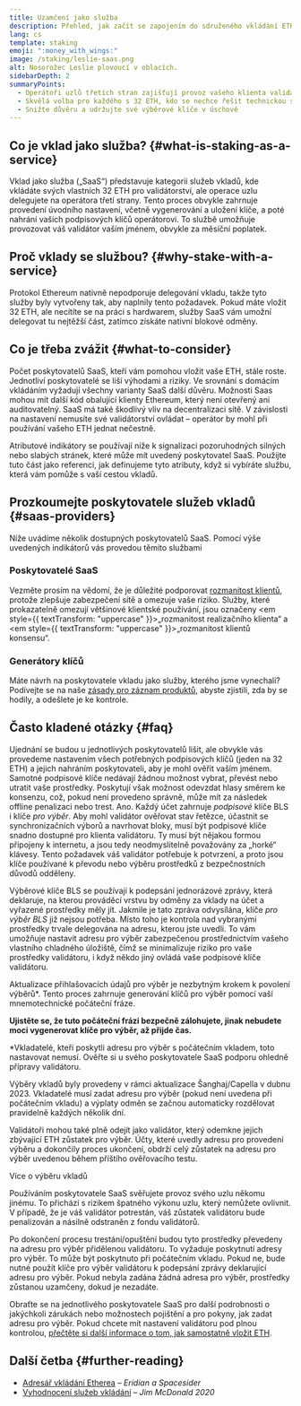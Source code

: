 ```yaml
---
title: Uzamčení jako služba
description: Přehled, jak začít se zapojením do sdruženého vkládání ETH
lang: cs
template: staking
emoji: ":money_with_wings:"
image: /staking/leslie-saas.png
alt: Nosorožec Leslie plovoucí v oblacích.
sidebarDepth: 2
summaryPoints:
  - Operátoři uzlů třetích stran zajišťují provoz vašeho klienta validátoru
  - Skvělá volba pro každého s 32 ETH, kdo se nechce řešit technickou složitost provozu uzlu
  - Snižte důvěru a udržujte své výběrové klíče v úschově
---
```


## Co je vklad jako služba? {#what-is-staking-as-a-service}

Vklad jako služba („SaaS“) představuje kategorii služeb vkladů, kde vkládáte svých vlastních 32 ETH pro validátorství, ale operace uzlu delegujete na operátora třetí strany. Tento proces obvykle zahrnuje provedení úvodního nastavení, včetně vygenerování a uložení klíče, a poté nahrání vašich podpisových klíčů operátorovi. To službě umožňuje provozovat váš validátor vaším jménem, ​​obvykle za měsíční poplatek.

## Proč vklady se službou? {#why-stake-with-a-service}

Protokol Ethereum nativně nepodporuje delegování vkladu, takže tyto služby byly vytvořeny tak, aby naplnily tento požadavek. Pokud máte vložit 32 ETH, ale necítíte se na  práci s hardwarem, služby SaaS vám umožní delegovat tu nejtěžší část, zatímco získáte nativní blokové odměny.

<CardGrid>
  <Card title="Váš vlastní validátor" emoji=":desktop_computer:" description="Deposit your own 32 ETH to activate your own set of signing keys that will participate in Ethereum consensus. Monitor your progress with dashboards to watch those ETH rewards accumulate." />
  <Card title="Snadné spuštění" emoji="🏁" description="Forget about hardware specs, setup, node maintenance and upgrades. SaaS providers let you outsource the hard part by uploading your own signing credentials, allowing them to run a validator on your behalf, for a small cost." />
  <Card title="Omezte své riziko" emoji=":shield:" description="In many cases users do not have to give up access to the keys that enable withdrawing or transferring staked funds. These are different from the signing keys, and can be stored separately to limit (but not eliminate) your risk as a staker." />
</CardGrid>

<StakingComparison page="saas" />

## Co je třeba zvážit {#what-to-consider}

Počet poskytovatelů SaaS, kteří vám pomohou vložit vaše ETH, stále roste. Jednotliví poskytovatelé se liší výhodami a riziky. Ve srovnání s domácím vkládáním vyžadují všechny varianty SaaS další důvěru. Možnosti Saas mohou mít další kód obalující klienty Ethereum, který není otevřený ani auditovatelný. SaaS má také škodlivý vliv na decentralizaci sítě. V závislosti na nastavení nemusíte své validátorství ovládat – operátor by mohl při používání vašeho ETH jednat nečestně.

Atributové indikátory se používají níže k signalizaci pozoruhodných silných nebo slabých stránek, které může mít uvedený poskytovatel SaaS. Použijte tuto část jako referenci, jak definujeme tyto atributy, když si vybíráte službu, která vám pomůže s vaší cestou vkladů.

<StakingConsiderations page="saas" />

## Prozkoumejte poskytovatele služeb vkladů {#saas-providers}

Níže uvádíme několik dostupných poskytovatelů SaaS. Pomocí výše uvedených indikátorů vás provedou těmito službami

<ProductDisclaimer />

### Poskytovatelé SaaS

<StakingProductsCardGrid category="saas" />

Vezměte prosím na vědomí, že je důležité podporovat [rozmanitost klientů](/developers/docs/nodes-and-clients/client-diversity/), protože zlepšuje zabezpečení sítě a omezuje vaše riziko. Služby, které prokazatelně omezují většinové klientské používání, jsou označeny <em style={{ textTransform: "uppercase" }}>„rozmanitost realizačního klienta“</em> a <em style={{ textTransform: "uppercase" }}>„rozmanitost klientů konsensu“.</em>

### Generátory klíčů

<StakingProductsCardGrid category="keyGen" />

Máte návrh na poskytovatele vkladu jako služby, kterého jsme vynechali? Podívejte se na naše [zásady pro záznam produktů](/contributing/adding-staking-products/), abyste zjistili, zda by se hodily, a odešlete je ke kontrole.

## Často kladené otázky {#faq}

<ExpandableCard title="Kdo drží moje klíče?" eventCategory="SaasStaking" eventName="clicked who holds my keys">
Ujednání se budou u jednotlivých poskytovatelů lišit, ale obvykle vás provedeme nastavením všech potřebných podpisových klíčů (jeden na 32 ETH) a jejich nahráním poskytovateli, aby je mohl ověřit vaším jménem. Samotné podpisové klíče nedávají žádnou možnost vybrat, převést nebo utratit vaše prostředky. Poskytují však možnost odevzdat hlasy směrem ke konsenzu, což, pokud není provedeno správně, může mít za následek offline penalizaci nebo trest.
</ExpandableCard>

<ExpandableCard title="Takže existují dvě sady klíčů?" eventCategory="SaasStaking" eventName="clicked so there are two sets of keys">
Ano. Každý účet zahrnuje <em>podpisové </em> klíče BLS i klíče <em>pro výběr</em>. Aby mohl validátor ověřovat stav řetězce, účastnit se synchronizačních výborů a navrhovat bloky, musí být podpisové klíče snadno dostupné pro klienta validátoru. Ty musí být nějakou formou připojeny k internetu, a jsou tedy neodmyslitelně považovány za „horké“ klávesy. Tento požadavek váš validátor potřebuje k potvrzení, a proto jsou klíče používané k převodu nebo výběru prostředků z bezpečnostních důvodů odděleny.

Výběrové klíče BLS se používají k podepsání jednorázové zprávy, která deklaruje, na kterou prováděcí vrstvu by odměny za vklady na účet a vyřazené prostředky měly jít. Jakmile je tato zpráva odvysílána, klíče <em>pro výběr BLS</em> již nejsou potřeba. Místo toho je kontrola nad vybranými prostředky trvale delegována na adresu, kterou jste uvedli. To vám umožňuje nastavit adresu pro výběr zabezpečenou prostřednictvím vašeho vlastního chladného úložiště, čímž se minimalizuje riziko pro vaše prostředky validátoru, i když někdo jiný ovládá vaše podpisové klíče validátoru.

Aktualizace přihlašovacích údajů pro výběr je nezbytným krokem k povolení výběrů\*. Tento proces zahrnuje generování klíčů pro výběr pomocí vaší mnemotechnické počáteční fráze.

<strong>Ujistěte se, že tuto počáteční frázi bezpečně zálohujete, jinak nebudete moci vygenerovat klíče pro výběr, až přijde čas.</strong>

\*Vkladatelé, kteří poskytli adresu pro výběr s počátečním vkladem, toto nastavovat nemusí. Ověřte si u svého poskytovatele SaaS podporu ohledně přípravy validátoru.
</ExpandableCard>

<ExpandableCard title="Kdy mohu provést výběr?" eventCategory="SaasStaking" eventName="clicked when can I withdraw">
Výběry vkladů byly provedeny v rámci aktualizace Šanghaj/Capella v dubnu 2023. Vkladatelé musí zadat adresu pro výběr (pokud není uvedena při počátečním vkladu) a výplaty odměn se začnou automaticky rozdělovat pravidelně každých několik dní.

Validátoři mohou také plně odejít jako validátor, který odemkne jejich zbývající ETH zůstatek pro výběr. Účty, které uvedly adresu pro provedení výběru a dokončily proces ukončení, obdrží celý zůstatek na adresu pro výběr uvedenou během příštího ověřovacího testu.

<ButtonLink to="/staking/withdrawals/">Více o výběru vkladů</ButtonLink>
</ExpandableCard>

<ExpandableCard title="Co se stane, když dostanu trest?" eventCategory="SaasStaking" eventName="clicked what happens if I get slashed">
Používáním poskytovatele SaaS svěřujete provoz svého uzlu někomu jinému. To přichází s rizikem špatného výkonu uzlu, který nemůžete ovlivnit. V případě, že je váš validátor potrestán, váš zůstatek validátoru bude penalizován a násilně odstraněn z fondu validátorů.

Po dokončení procesu trestání/opuštění budou tyto prostředky převedeny na adresu pro výběr přidělenou validátoru. To vyžaduje poskytnutí adresy pro výběr. To může být poskytnuto při počátečním vkladu. Pokud ne, bude nutné použít klíče pro výběr validátoru k podepsání zprávy deklarující adresu pro výběr. Pokud nebyla zadána žádná adresa pro výběr, prostředky zůstanou uzamčeny, dokud je nezadáte.

Obraťte se na jednotlivého poskytovatele SaaS pro další podrobnosti o jakýchkoli zárukách nebo možnostech pojištění a pro pokyny, jak zadat adresu pro výběr. Pokud chcete mít nastavení validátoru pod plnou kontrolou, <a href="/staking/solo/">přečtěte si další informace o tom, jak samostatně vložit ETH</a>.
</ExpandableCard>

## Další četba {#further-reading}

- [Adresář vkládání Etherea](https://www.staking.directory/) – _Eridian a Spacesider_
- [Vyhodnocení služeb vkládání](https://www.attestant.io/posts/evaluating-staking-services/) – _Jim McDonald 2020_
